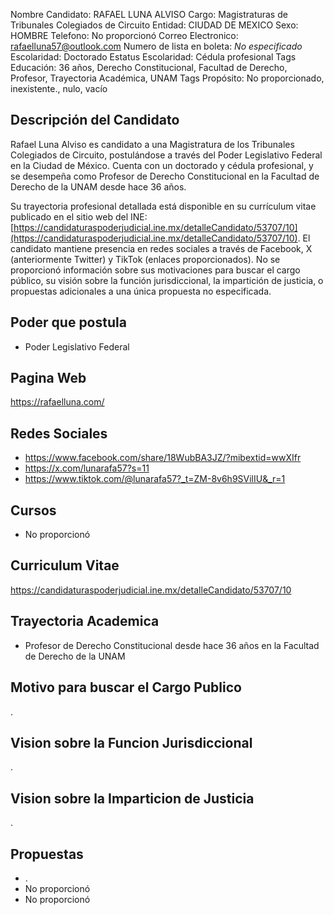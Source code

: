 Nombre Candidato: RAFAEL LUNA ALVISO
Cargo: Magistraturas de Tribunales Colegiados de Circuito
Entidad: CIUDAD DE MEXICO
Sexo: HOMBRE
Telefono: No proporcionó
Correo Electronico: rafaelluna57@outlook.com
Numero de lista en boleta: *No especificado*
Escolaridad: Doctorado
Estatus Escolaridad: Cédula profesional
Tags Educación: 36 años, Derecho Constitucional, Facultad de Derecho, Profesor, Trayectoria Académica, UNAM
Tags Propósito: No proporcionado, inexistente., nulo, vacío


## Descripción del Candidato 

Rafael Luna Alviso es candidato a una Magistratura de los Tribunales Colegiados de Circuito, postulándose a través del Poder Legislativo Federal en la Ciudad de México. Cuenta con un doctorado y cédula profesional, y se desempeña como Profesor de Derecho Constitucional en la Facultad de Derecho de la UNAM desde hace 36 años. 

Su trayectoria profesional detallada está disponible en su currículum vitae publicado en el sitio web del INE: [https://candidaturaspoderjudicial.ine.mx/detalleCandidato/53707/10](https://candidaturaspoderjudicial.ine.mx/detalleCandidato/53707/10).  El candidato mantiene presencia en redes sociales a través de Facebook, X (anteriormente Twitter) y TikTok (enlaces proporcionados). No se proporcionó información sobre sus motivaciones para buscar el cargo público, su visión sobre la función jurisdiccional, la impartición de justicia, o propuestas adicionales a una única propuesta no especificada.


## Poder que postula

- Poder Legislativo Federal


## Pagina Web

https://rafaelluna.com/


## Redes Sociales

- https://www.facebook.com/share/18WubBA3JZ/?mibextid=wwXIfr
- https://x.com/lunarafa57?s=11
- https://www.tiktok.com/@lunarafa57?_t=ZM-8v6h9SVilIU&_r=1


## Cursos

- No proporcionó


## Curriculum Vitae

https://candidaturaspoderjudicial.ine.mx/detalleCandidato/53707/10


## Trayectoria Academica

- Profesor de Derecho Constitucional desde hace 36 años en la Facultad de Derecho de la UNAM


## Motivo para buscar el Cargo Publico

.


## Vision sobre la Funcion Jurisdiccional

.


## Vision sobre la Imparticion de Justicia

.


## Propuestas

- .
- No proporcionó
- No proporcionó

